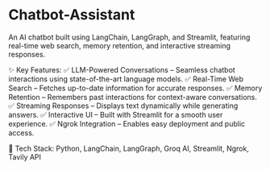 # Chatbot-Assistant
An AI chatbot built using LangChain, LangGraph, and Streamlit, featuring real-time web search, memory retention, and interactive streaming responses.

✨ Key Features:
✅ LLM-Powered Conversations – Seamless chatbot interactions using state-of-the-art language models.
✅ Real-Time Web Search – Fetches up-to-date information for accurate responses.
✅ Memory Retention – Remembers past interactions for context-aware conversations.
✅ Streaming Responses – Displays text dynamically while generating answers.
✅ Interactive UI – Built with Streamlit for a smooth user experience.
✅ Ngrok Integration – Enables easy deployment and public access.

🔗 Tech Stack: Python, LangChain, LangGraph, Groq AI, Streamlit, Ngrok, Tavily API
